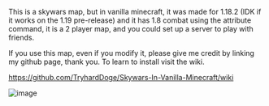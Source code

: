 This is a skywars map, but in vanilla minecraft, it was made for 1.18.2 (IDK if it works on the 1.19 pre-release) and it has 1.8 combat using the attribute command, it is a 2 player map, and you could set up a server to play with friends.

If you use this map, even if you modify it, please give me credit by linking my github page, thank you.
To learn to install visit the wiki. 

https://github.com/TryhardDoge/Skywars-In-Vanilla-Minecraft/wiki

![image](https://user-images.githubusercontent.com/105992137/170289990-9c52ea3a-58c3-4a45-84e2-5d32e11a188f.png)
